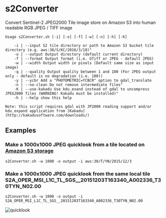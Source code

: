 # s2Converter

Convert Sentinel-2 JPEG2000 Tile image store on Amazon S3 into human readable RGB JPEG / TIFF image

    Usage s2Converter.sh [-i] [-o] [-f] [-w] [-n] [-h] [-K]

        -i | --input S2 tile directory or path to Amazon S3 bucket tile directory (e.g. aws:38/S/KC/2016/3/18)"
        -o | --output Output directory (default current directory)
        -f | --format Output format (i.e. GTiff or JPEG - default JPEG)
        -w | --width Output width in pixels (Default same size as input image)
        -q | --quality Output quality between 1 and 100 (For JPEG output only - default is no degradation (i.e. 100))
        -y | --ycbr Add a "PHOTOMETRIC=YCBCR" option to gdal_translate
        -n | --no-clean Do not remove intermediate files"
        -K | --use-kakadu Use kdu_exand instead of gdal to uncompress JPEG2000 files (WARNING! Kakadu must be installed)"
        -h | --help show this help

    Note: this script requires gdal with JP2000 reading support and/or kdu_expand application from [Kakadu](http://kakadusoftware.com/downloads/)

## Examples

### Make a 1000x1000 JPEG quicklook from a tile located on [Amazon S3 storage](http://sentinel-s2-l1c.s3-website.eu-central-1.amazonaws.com/)

    s2Converter.sh -w 1000 -o output -i aws:30/T/YN/2015/12/3

### Make a 1000x1000 JPEG quicklook from the same local tile S2A_OPER_MSI_L1C_TL_SGS__20151203T163340_A002336_T30TYN_N02.00

    s2Converter.sh -w 1000 -o output -i S2A_OPER_MSI_L1C_TL_SGS__20151203T163340_A002336_T30TYN_N02.00

![quicklook](https://raw.githubusercontent.com/jjrom/s2Converter/master/30_T_YN_2015_12_3.jpg)
